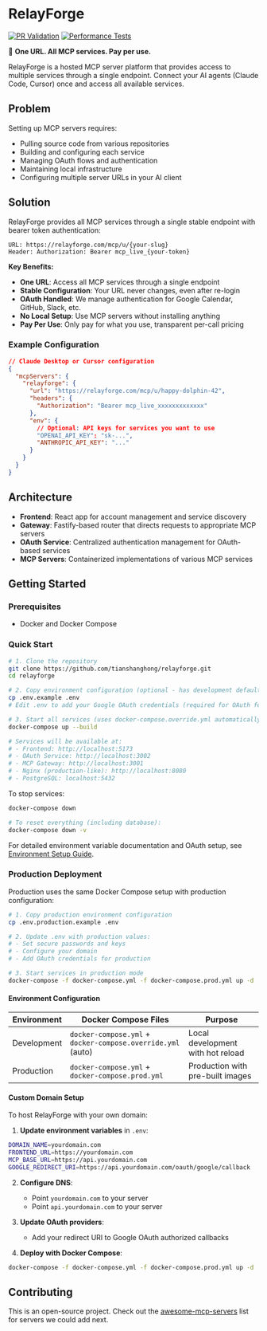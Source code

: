 # RelayForge

[![PR Validation](https://github.com/tianshanghong/relayforge/actions/workflows/pr-validation.yml/badge.svg)](https://github.com/tianshanghong/relayforge/actions/workflows/pr-validation.yml)
[![Performance Tests](https://github.com/tianshanghong/relayforge/actions/workflows/performance-tests.yml/badge.svg)](https://github.com/tianshanghong/relayforge/actions/workflows/performance-tests.yml)

🚀 **One URL. All MCP services. Pay per use.**

RelayForge is a hosted MCP server platform that provides access to multiple services through a single endpoint. Connect your AI agents (Claude Code, Cursor) once and access all available services.

## Problem

Setting up MCP servers requires:
- Pulling source code from various repositories
- Building and configuring each service
- Managing OAuth flows and authentication
- Maintaining local infrastructure
- Configuring multiple server URLs in your AI client

## Solution

RelayForge provides all MCP services through a single stable endpoint with bearer token authentication:
```
URL: https://relayforge.com/mcp/u/{your-slug}
Header: Authorization: Bearer mcp_live_{your-token}
```

**Key Benefits:**
- **One URL**: Access all MCP services through a single endpoint
- **Stable Configuration**: Your URL never changes, even after re-login
- **OAuth Handled**: We manage authentication for Google Calendar, GitHub, Slack, etc.
- **No Local Setup**: Use MCP servers without installing anything
- **Pay Per Use**: Only pay for what you use, transparent per-call pricing

### Example Configuration

```json
// Claude Desktop or Cursor configuration
{
  "mcpServers": {
    "relayforge": {
      "url": "https://relayforge.com/mcp/u/happy-dolphin-42",
      "headers": {
        "Authorization": "Bearer mcp_live_xxxxxxxxxxxxx"
      },
      "env": {
        // Optional: API keys for services you want to use
        "OPENAI_API_KEY": "sk-...",
        "ANTHROPIC_API_KEY": "..."
      }
    }
  }
}
```

## Architecture

- **Frontend**: React app for account management and service discovery
- **Gateway**: Fastify-based router that directs requests to appropriate MCP servers
- **OAuth Service**: Centralized authentication management for OAuth-based services
- **MCP Servers**: Containerized implementations of various MCP services

## Getting Started

### Prerequisites
- Docker and Docker Compose

### Quick Start

```bash
# 1. Clone the repository
git clone https://github.com/tianshanghong/relayforge.git
cd relayforge

# 2. Copy environment configuration (optional - has development defaults)
cp .env.example .env
# Edit .env to add your Google OAuth credentials (required for OAuth features)

# 3. Start all services (uses docker-compose.override.yml automatically)
docker-compose up --build

# Services will be available at:
# - Frontend: http://localhost:5173
# - OAuth Service: http://localhost:3002  
# - MCP Gateway: http://localhost:3001
# - Nginx (production-like): http://localhost:8080
# - PostgreSQL: localhost:5432
```

To stop services:
```bash
docker-compose down

# To reset everything (including database):
docker-compose down -v
```

For detailed environment variable documentation and OAuth setup, see [Environment Setup Guide](./docs/ENVIRONMENT_SETUP.md).

### Production Deployment

Production uses the same Docker Compose setup with production configuration:

```bash
# 1. Copy production environment configuration
cp .env.production.example .env

# 2. Update .env with production values:
# - Set secure passwords and keys
# - Configure your domain
# - Add OAuth credentials for production

# 3. Start services in production mode
docker-compose -f docker-compose.yml -f docker-compose.prod.yml up -d
```

#### Environment Configuration

| Environment | Docker Compose Files | Purpose |
|------------|---------------------|---------|
| Development | `docker-compose.yml` + `docker-compose.override.yml` (auto) | Local development with hot reload |
| Production | `docker-compose.yml` + `docker-compose.prod.yml` | Production with pre-built images |

#### Custom Domain Setup

To host RelayForge with your own domain:

1. **Update environment variables** in `.env`:
```bash
DOMAIN_NAME=yourdomain.com
FRONTEND_URL=https://yourdomain.com
MCP_BASE_URL=https://api.yourdomain.com
GOOGLE_REDIRECT_URI=https://api.yourdomain.com/oauth/google/callback
```

2. **Configure DNS**:
   - Point `yourdomain.com` to your server
   - Point `api.yourdomain.com` to your server

3. **Update OAuth providers**:
   - Add your redirect URI to Google OAuth authorized callbacks

4. **Deploy with Docker Compose**:
```bash
docker-compose -f docker-compose.yml -f docker-compose.prod.yml up -d
```

## Contributing

This is an open-source project. Check out the [awesome-mcp-servers](https://github.com/punkpeye/awesome-mcp-servers) list for servers we could add next.
